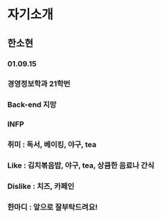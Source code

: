 # 자기소개

## 한소현


### 01.09.15
### 경영정보학과 21학번
### Back-end 지망
### INFP
### 취미 : 독서, 베이킹, 야구, tea
### Like : 김치볶음밥, 야구, tea, 상큼한 음료나 간식
### Dislike : 치즈, 카페인
### 한마디 : 앞으로 잘부탁드려요!
